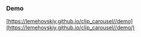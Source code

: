 ### Demo

[https://lemehovskiy.github.io/clip_carousel//demo](https://lemehovskiy.github.io/clip_carousel//demo/)